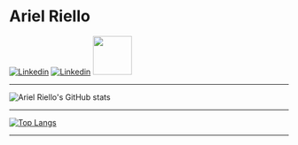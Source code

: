 # Ariel Riello

[![Linkedin](https://img.shields.io/badge/Gmail-D14836?style=for-the-badge&logo=gmail&logoColor=white)](riello.programmer@gmail.com)
[![Linkedin](https://img.shields.io/badge/LinkedIn-0077B5?style=for-the-badge&logo=linkedin&logoColor=white)](https://www.linkedin.com/in/ariel-gustavo-frutuoso-riello/962217266/)
[<img src="https://hermes.digitalinnovation.one/assets/diome/logo-full.svg" width="70">](https://web.dio.me/users/riello_programmer)

---

![Ariel Riello's GitHub stats](https://github-readme-stats.vercel.app/api?username=ArielRiello&show_icons=true&theme=tokyonight)

---

[![Top Langs](https://github-readme-stats.vercel.app/api/top-langs/?username=ArielRiello&langs_count=8)](https://github.com/ArielRiello/github-readme-stats)

---
